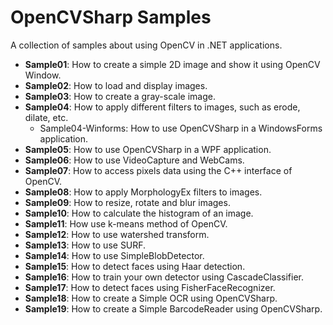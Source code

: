 OpenCVSharp Samples
=======
A collection of samples about using OpenCV in .NET applications.


- **Sample01**: How to create a simple 2D image and show it using OpenCV Window.
- **Sample02**: How to load and display images.
- **Sample03**: How to create a gray-scale image.
- **Sample04**: How to apply different filters to images, such as erode, dilate, etc.
  - Sample04-Winforms: How to use OpenCVSharp in a WindowsForms application.
- **Sample05**: How to use OpenCVSharp in a WPF application.
- **Sample06**: How to use VideoCapture and WebCams.
- **Sample07**: How to access pixels data using the C++ interface of OpenCV.
- **Sample08**: How to apply MorphologyEx filters to images.
- **Sample09**: How to resize, rotate and blur images.
- **Sample10**: How to calculate the histogram of an image.
- **Sample11**: How use k-means method of OpenCV.
- **Sample12**: How to use watershed transform.
- **Sample13**: How to use SURF.
- **Sample14**: How to use SimpleBlobDetector.
- **Sample15**: How to detect faces using Haar detection.
- **Sample16**: How to train your own detector using CascadeClassifier.
- **Sample17**: How to detect faces using FisherFaceRecognizer.
- **Sample18**: How to create a Simple OCR using OpenCVSharp.
- **Sample19**: How to create a Simple BarcodeReader using OpenCVSharp.

